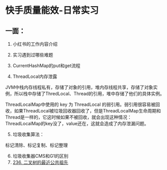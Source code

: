 # 快手质量能效-日常实习

## 一面：

1. 小红书的工作内容介绍
2. 实习遇到过哪些难题
3. CurrentHashMap的put和get流程



4. ThreadLocal内存泄露

JVM中栈内存线程私有，存储了对象的引用，堆内存线程共享，存储了对象实例，所以栈中存储了ThredLocal、Thread的引用，堆中存储了他们的具体实例。

ThreadLocalMap中使用的 key 为 ThreadLocal 的弱引用。弱引用很容易被回收，如果ThreadLocal被垃圾回收器回收了，但是ThreadLocalMap生命周期和Thread是一样的，它这时候如果不被回收，就会出现这种情况：ThreadLocalMap的key没了，value还在，这就会造成了内存泄漏问题。

5. 垃圾收集算法：

标记清除、标记复制、标记整理

6. 垃圾收集器CMS和G1的区别
7. [236. 二叉树的最近公共祖先](https://leetcode.cn/problems/lowest-common-ancestor-of-a-binary-tree/)

